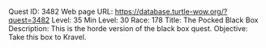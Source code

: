Quest ID: 3482
Web page URL: https://database.turtle-wow.org/?quest=3482
Level: 35
Min Level: 30
Race: 178
Title: <NYI> <TXT> The Pocked Black Box
Description: This is the horde version of the black box quest.
Objective: Take this box to Kravel.
